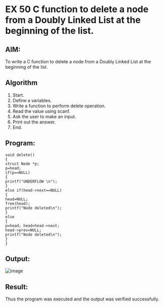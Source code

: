# EX 50 C function to delete a node from a Doubly Linked List at the beginning of the list.

## AIM:
To write a C function to delete a node from a Doubly Linked List at the beginning of the list.

## Algorithm
1. Start.
2. Define a variables.
3. Write a function to perform delete operation.
4. Read the value using scanf.
5. Ask the user to make an input.
6. Print out the answer.
7. End.
     

## Program:
```
void delete()
{
struct Node *p;
p=head; 
if(p==NULL)
{
printf("UNDERFLOW \n");
}
else if(head->next==NULL)
{
head=NULL; 
free(head);
printf("Node deleted\n");
}
else
{
p=head; head=head->next;
head->prev=NULL; 
printf("Node deleted\n");
}
}

```

## Output:
![image](https://github.com/user-attachments/assets/94bf618d-0431-4259-a6db-93caaa1f8f90)



## Result:
Thus the program was executed and the output was verified successfully.
